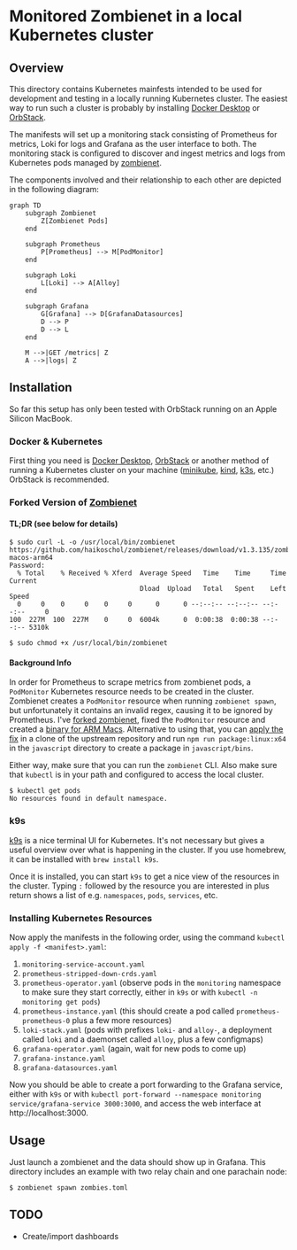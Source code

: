 # Monitored Zombienet in a local Kubernetes cluster

## Overview

This directory contains Kubernetes mainfests intended to be used for development and testing in a locally running Kubernetes
cluster. The easiest way to run such a cluster is probably by installing
[Docker Desktop](https://www.docker.com/products/docker-desktop/) or [OrbStack](https://orbstack.dev/).

The manifests will set up a monitoring stack consisting of Prometheus for metrics, Loki for logs and Grafana as the user interface
to both. The monitoring stack is configured to discover and ingest metrics and logs from Kubernetes pods managed by
[zombienet](https://github.com/paritytech/zombienet).

The components involved and their relationship to each other are depicted in the following diagram:

```mermaid
graph TD
    subgraph Zombienet
        Z[Zombienet Pods]
    end

    subgraph Prometheus
        P[Prometheus] --> M[PodMonitor]
    end

    subgraph Loki
        L[Loki] --> A[Alloy]
    end

    subgraph Grafana
        G[Grafana] --> D[GrafanaDatasources]
        D --> P
        D --> L
    end

    M -->|GET /metrics| Z
    A -->|logs| Z
```

## Installation

So far this setup has only been tested with OrbStack running on an Apple Silicon MacBook.

### Docker & Kubernetes

First thing you need is [Docker Desktop](https://www.docker.com/products/docker-desktop/), [OrbStack](https://orbstack.dev/) or another method of running a
Kubernetes cluster on your machine ([minikube](https://minikube.sigs.k8s.io/docs/start/), [kind](https://kind.sigs.k8s.io/), [k3s](https://k3s.io/), etc.)
OrbStack is recommended.

### Forked Version of [Zombienet](https://github.com/paritytech/zombienet)

#### TL;DR (see below for details)

```
$ sudo curl -L -o /usr/local/bin/zombienet https://github.com/haikoschol/zombienet/releases/download/v1.3.135/zombienet-macos-arm64
Password:
  % Total    % Received % Xferd  Average Speed   Time    Time     Time  Current
                                 Dload  Upload   Total   Spent    Left  Speed
  0     0    0     0    0     0      0      0 --:--:-- --:--:-- --:--:--     0
100  227M  100  227M    0     0  6004k      0  0:00:38  0:00:38 --:--:-- 5310k

$ sudo chmod +x /usr/local/bin/zombienet
```

#### Background Info

In order for Prometheus to scrape metrics from zombienet pods, a `PodMonitor` Kubernetes resource needs to be created in the cluster.
Zombienet creates a `PodMonitor` resource when running `zombienet spawn`, but unfortunately it contains an invalid regex, causing it
to be ignored by Prometheus. I've [forked zombienet](https://github.com/haikoschol/zombienet), fixed the `PodMonitor` resource and
created a [binary for ARM Macs](https://github.com/haikoschol/zombienet/releases/download/v1.3.135/zombienet-macos-arm64). Alternative
to using that, you can [apply the fix](https://github.com/haikoschol/zombienet/commit/f7b352917a3ad76a0b05c23f8ab9524b8a9154ad) in a
clone of the upstream repository and run `npm run package:linux:x64` in the `javascript` directory to create a package in `javascript/bins`.

Either way, make sure that you can run the `zombienet` CLI. Also make sure that `kubectl` is in your path and configured to access the
local cluster.

```
$ kubectl get pods
No resources found in default namespace.
```

### k9s

[k9s](https://k9scli.io/) is a nice terminal UI for Kubernetes. It's not necessary but gives a useful overview over what is happening in the cluster.
If you use homebrew, it can be installed with `brew install k9s`.

Once it is installed, you can start `k9s` to get a nice view of the resources in the cluster. Typing `:` followed by the resource you are interested
in plus return shows a list of e.g. `namespaces`, `pods`, `services`, etc.

### Installing Kubernetes Resources

Now apply the manifests in the following order, using the command `kubectl apply -f <manifest>.yaml`:

1. `monitoring-service-account.yaml`
1. `prometheus-stripped-down-crds.yaml`
1. `prometheus-operator.yaml` (observe pods in the `monitoring` namespace to make sure they start correctly, either in `k9s` or with `kubectl -n monitoring get pods`)
1. `prometheus-instance.yaml` (this should create a pod called `prometheus-prometheus-0` plus a few more resources)
1. `loki-stack.yaml` (pods with prefixes `loki-` and `alloy-`, a deployment called `loki` and a daemonset called `alloy`, plus a few configmaps)
1. `grafana-operator.yaml` (again, wait for new pods to come up)
1. `grafana-instance.yaml`
1. `grafana-datasources.yaml`

Now you should be able to create a port forwarding to the Grafana service, either with `k9s` or with
`kubectl port-forward --namespace monitoring service/grafana-service 3000:3000`, and access the web interface at http://localhost:3000.

## Usage

Just launch a zombienet and the data should show up in Grafana. This directory includes an example with two relay chain and one parachain node:

```
$ zombienet spawn zombies.toml
```

## TODO

- Create/import dashboards
